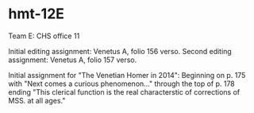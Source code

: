 hmt-12E
=======

Team E: CHS office 11

Initial editing assignment: Venetus A, folio 156 verso.
Second editing assignment: Venetus A, folio 157 verso.

Initial assignment for "The Venetian Homer in 2014": Beginning on p. 175 with "Next comes a curious phenomenon..." through the top of p. 178 ending "This clerical function is the real characterstic of corrections of MSS. at all ages."



